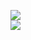 [![](https://img.shields.io/badge/Made%20With-Github%20Spray-lightgrey.svg?style=for-the-badge&logo=github)](https://github.com/Annihil/github-spray#4920)  
[![](https://i.imgur.com/2DrTn0Z.gif)](https://github.com/Annihil/github-spray)